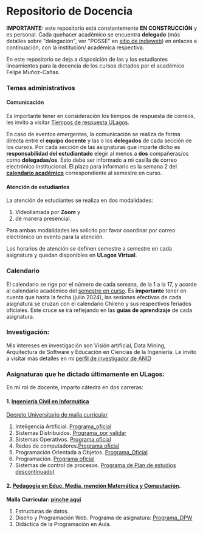 
# Repositorio de Docencia

**IMPORTANTE:** este repositorio está constantemente **EN CONSTRUCCIÓN** y es personal. Cada quehacer académico se encuentra **delegado** (más detalles sobre "delegación", ver "POSSE" en [sitio de indieweb](https://indieweb.org/POSSE)) en enlaces a continuación, con la institución/ académica respectiva.

En este repositorio se deja a disposición de las y los estudiantes lineamientos para la docencia de los cursos dictados por el académico Felipe Muñoz-Cañas.

### Temas administrativos

#### Comunicación

Es importante tener en consideración los tiempos de respuesta de correos, les invito a visitar [Tiempos de respuesta ULagos](https://felipe.micro.blog/emailulagos/).

En caso de eventos emergentes, la comunicación se realiza de forma directa entre el **equipo docente** y las o los **delegados** de cada sección de los cursos. Por cada sección de las asignaturas que imparte dicho es **responsabilidad del estudiantado** elegir al menos a **dos** compañeras/os como **delegadas/os**. Esto debe ser informado a mi casilla de correo electrónico institucional. El plazo para informarlo es la semana 2 del **[calendario académico](https://www.ulagos.cl/portal-del-estudiante/calendario-academico/)** correspondiente al semestre en curso.

#### Atención de estudiantes

La atención de estudiantes se realiza en dos modalidades:

1. Videollamada por **Zoom** y
2. de manera presencial.

Para ambas modalidades les solicito por favor coordinar por correo electrónico un evento para la atención. 

Los horarios de atención se definen semestre a semestre en cada asignatura y quedan disponibles en **ULagos Virtual**.

### Calendario

El calendario se rige por el número de cada semana, de la 1 a la 17, y acorde al calendario académico del [semestre en curso](https://www.ulagos.cl/portal-del-estudiante/calendario-academico/). Es **importante** tener en cuenta que hasta la fecha (julio 2024), las sesiones efectivas de cada asignatura se cruzan con el calendario Chileno y sus respectivos feriados oficiales. Este cruce se irá reflejando en las **guías de aprendizaje** de cada asignatura.

### Investigación:

Mis intereses en investigación son Visión artificial, Data Mining, Arquitectura de Software y Educación en Ciencias de la Ingeniería. Le invito a visitar más detalles en mi [perfil de investigador de ANID](https://investigadores.anid.cl/es/people/48971-Felipe_Muoz) 

### Asignaturas que he dictado últimamente en ULagos:

En mi rol de docente, imparto cátedra en dos carreras:

#### 1. [Ingeniería Civil en Informática](https://ingenierias.ulagos.cl/carreradepto/ingenieria-civil-en-informatica/)

[Decreto Universitario de malla curricular](https://ingenierias.ulagos.cl/wp-content/uploads/2021/03/DU0416-ICINF-nueva-malla.pdf)

1. Inteligencia Artificial. [Programa_oficial]((https://drive.google.com/drive/folders/12Eqie5f6nl1XRv8r7yBmBF-t9zmpe4S7))
2. Sistemas Distribuidos. [Programa_por validar](programas/sd_2024.pdf)
3. Sistemas Operativos. [Programa oficial](https://drive.google.com/drive/folders/1wjqWrJ7FPs-MfPMozEfABm58qKVqQjeV)
4. Redes de computadores.[Programa oficial](https://drive.google.com/drive/folders/12Eqie5f6nl1XRv8r7yBmBF-t9zmpe4S7)
5. Programación Orientada a Objetos. [Programa_Oficial]([programas/poo.pdf](https://drive.google.com/drive/folders/1nYLYjEKp3tAQtp9FFa2bK9VaDabua6dq))
6. Programación. [Programa oficial](https://drive.google.com/drive/folders/1DSbqGWfFzV-wOG3FUj4CcysE7wZzU3Rz)
7. Sistemas de control de procesos. [Programa de Plan de estudios descontinuado)](programas/scp.pdf)


#### 2. [Pedagogía en Educ. Media, mención Matemática y Computación](https://pmyc.ulagos.cl). 

**Malla Curricular: [pinche aquí](https://pmyc.ulagos.cl/carrera/malla-curricular/)**

1. Estructuras de datos. 
2. Diseño y Programación Web. Programa de asignatura: [Programa_DPW](programas/dpw.pdf)
3. Didáctica de la Programación en Aula.
